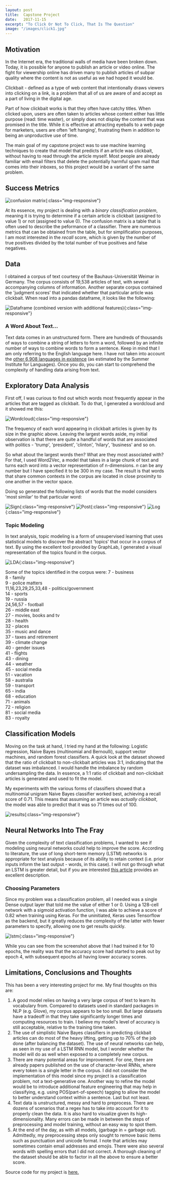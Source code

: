 ```yaml
---
layout: post
title:  Capstone Project
date:   2017-11-15
excerpt: "To Click Or Not To Click, That Is The Question"
image: "/images/click1.jpg"
---
```


## Motivation

In the Internet era, the traditional walls of media have been broken down. Today, it is possible for anyone to publish an article or video online. The fight for viewership online has driven many to publish articles of subpar quality where the content is not as useful as we had hoped it would be. 

Clickbait - defined as a type of web content that intentionally draws viewers into clicking on a link, is a problem that all of us are aware of and accept as a part of living in the digital age. 

Part of how clickbait works is that they often have catchy titles. When clicked upon, users are often taken to articles whose content either has little purpose (read: time waster), or simply does not display the content that was promised in the title. While it is effective at attracting eyeballs to a web page for marketers, users are often 'left hanging', frustrating them in addition to being an unproductive use of time. 

The main goal of my capstone project was to use machine learning techniques to create that model that predicts if an article was clickbait, without having to read through the article myself. Most people are already familiar with email filters that delete the potentially harmful spam mail that comes into their inboxes, so this project would be a variant of the same problem. 

## Success Metrics

![confusion matrix](https://i.imgur.com/Jnb0JQY.png){:class="img-responsive"}

At its essence, my project is dealing with a _binary classification problem_, meaning it is trying to determine if a certain article is clickbait (assigned to value 1) or not (assigned to value 0). The confusion matrix is a table that is often used to describe the peformance of a classifier. There are numerous metrics that can be obtained from the table, but for simplification purposes, I am most interested in the _recall_ score, which is given by the number of true positives divided by the total number of true positives and false negatives. 

## Data

I obtained a corpus of text courtesy of the Bauhaus-Universität Weimar in Germany. The corpus consists of 19,538 articles of text, with several accompanying columns of information. Another separate corpus contained the 'judgment scores' that indicated whether that particular article was clickbait. When read into a pandas dataframe, it looks like the following:

![Dataframe (combined version with additional features)](https://i.imgur.com/MXj6aB7.png){:class="img-responsive"}

### A Word About Text... 

Text data comes in an unstructured form. There are hundreds of thousands of ways to combine a string of letters to form a word, followed by an infinite number of ways to combine words to form a sentence. Keep in mind that I am only referring to the English language here. I have not taken into account the [other 6,908 languages in existence](https://www.linguisticsociety.org/content/how-many-languages-are-there-world) (as estimated by the Summer Institute for Languages). Once you do, you can start to comprehend the complexity of handling data arising from text.

## Exploratory Data Analysis 

First off, I was curious to find out which words most frequently appear in the articles that are tagged as clickbait. To do that, I generated a wordcloud and it showed me this:

![Wordcloud](https://i.imgur.com/aEZdoS0.png){:class="img-responsive"}

The frequency of each word appearing in clickbait articles is given by its size in the graphic above. Leaving the largest words aside, my initial observation is that there are quite a handful of words that are associated with politics - 'trump', 'president', 'clinton', 'hilary', 'business' and so on. 

So what about the largest words then? What are they most associated with? For that, I used Word2Vec, a model that takes in a large chunk of text and turns each word into a vector representation of n-dimensions. _n_ can be any number but I have specified it to be 300 in my case. The result is that words that share common contexts in the corpus are located in close proximity to one another in the vector space. 

Doing so generated the following lists of words that the model considers 'most similar' to that particular word:

![Sign](https://i.imgur.com/2cDvrSi.png){:class="img-responsive"}
![Post](https://i.imgur.com/GrBYyeR.png){:class="img-responsive"}
![Log](https://i.imgur.com/bQsfQMX.png){:class="img-responsive"}

### Topic Modeling

In text analysis, topic modeling is a form of unsupervised learning that uses statistical models to discover the abstract 'topics' that occur in a corpus of text. By using the excellent tool provided by GraphLab, I generated a visual representation of the topics found in the corpus.

![LDA](https://i.imgur.com/x1W0fa2.png){:class="img-responsive"}

Some of the topics identified in the corpus were:
7 - business<br>
8 - family <br>
9 - police matters<br>
11,16,23,29,25,33,48 - politics/government<br>
14 - sports<br>
19 - russia<br>
24,56,57 - football<br>
26 - middle east<br>
27 - movies, books and tv<br>
28 - health<br>
32 - places<br>
35 - music and dance<br>
37 - taxes and retirement<br>
39 - climate change<br>
40 - gender issues<br>
41 - flights<br>
43 - dining<br>
44 - weather<br>
45 - social media<br>
51 - vacation<br>
58 - australia<br>
59 - transport<br>
65 - india<br>
68 - education<br>
71 - animals<br>
72 - religion<br>
81 - social media<br>
83 - royalty<br>

## Classification Models

Moving on the task at hand, I tried my hand at the following: Logistic regression, Naive Bayes (multinomial and Bernoulli), support vector machines, and random forest classifiers. A quick look at the dataset showed that the ratio of clickbait to non-clickbait articles was 3:1, indicating that the dataset was imbalanced. I would handle the imbalance by random undersampling the data. In essence, a 1:1 ratio of clickbait and non-clickbait articles is generated and used to fit the model. 

My experiments with the various forms of classifiers showed that a multinomial unigram Naive Bayes classifier worked best, achieving a recall score of 0.71. This means that assuming an article was _actually clickbait_, the model was able to predict that it was so 71 times out of 100. 

![results](https://i.imgur.com/HhSHVHD.png){:class="img-responsive"}

## Neural Networks Into The Fray

Given the complexity of text classification problems, I wanted to see if modeling using neural networks could help to improve the score. According to literature, the use of long short-term memory (LSTM) networks is appropriate for text analysis because of its ability to retain context (i.e. prior inputs inform the last output - words, in this case). I will not go through what an LSTM is greater detail, but if you are interested [this article](http://colah.github.io/posts/2015-08-Understanding-LSTMs/) provides an excellent description.

### Choosing Parameters

Since my problem was a classification problem, all I needed was a single Dense output layer that told me the value of either 1 or 0. Using a 128-cell network with a sigmoid activation function, I was able to achieve a score of 0.82 when training using Keras. For the uninitiated, Keras uses Tensorflow as the backend, but it greatly reduces the complexity of the latter with fewer parameters to specify, allowing one to get results quickly.

![lstm](https://i.imgur.com/s0Ni9Yg.png){:class="img-responsive"}

While you can see from the screenshot above that I had trained it for 10 epochs, the reality was that the accuracy score had started to peak out by epoch 4, with subsequent epochs all having lower accuracy scores. 

## Limitations, Conclusions and Thoughts

This has been a very interesting project for me. My final thoughts on this are:

1. A good model relies on having a very large corpus of text to learn its vocabulary from. Compared to datasets used in standard packages in NLP (e.g. Glove), my corpus appears to be too small. But large datasets have a tradeoff in that they take significantly longer times and computing resources to train. I believe my model's level of accuracy is still acceptable, relative to the training time taken.
2. The use of simplistic Naive Bayes classifiers in predicting clickbait articles can do most of the heavy lifting, getting up to 70% of the job done (after balancing the dataset). The use of neural networks can help, as seen in my use of a LSTM RNN model, but I wonder whether the model will do as well when exposed to a completely new corpus.
3. There are many potential areas for improvement. For one, there are already papers published on the use of character-level RNNs, where every token is a single letter in the corpus. I did not consider the implementation of this model since my project is a classification problem, not a text-generative one. Another way to refine the model would be to introduce additional feature engineering that may help in classifying, e.g. using POS(part-of-speech) tagging to allow the model to better understand context within a sentence. Last but not least. 
4. Text data is unstructured, messy and hard to preprocess. There are dozens of scenarios that a regex has to take into account for it to properly clean the data. It is also hard to visualize given its high-dimensionality. Many errors can be made in between the steps of preprocessing and model training, without an easy way to spot them.
5. At the end of the day, as with all models, (garbage in = garbage out). Admittedly, my preprocessing steps only sought to remove basic items such as punctuation and unicode format. I note that articles may sometimes contain email addresses and emojis. There were also several words with spelling errors that I did not correct. A thorough cleaning of the dataset should be able to factor in all the above to ensure a better score.

Source code for my project is [here.](https://github.com/ekbq/hello-world/blob/master/Capstone/Capstone%20-%20Clickbait.ipynb)
